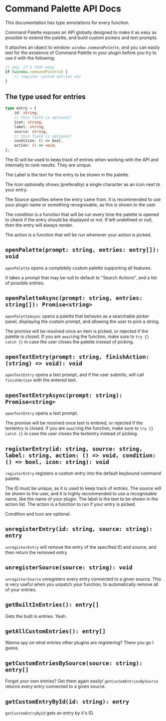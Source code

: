 # Command Palette API Docs

This documentation has type annotations for every function.

Command Palette exposes an API globally designed to make it as easy as possible to extend the palette,
and build custom pickers and text prompts.

It attaches an object to window: _`window.commandPalette`_,
and you can easily test for the existence of Command Palette in your plugin before you try to use it with the following:

```js
// yep, it's that easy
if (window.commandPalette) {
    // register custom entries etc
}
```

## The type used for entries

```ts
type entry = {
    id: string,
    // this field is optional!
    icon: string,
    label: string,
    source: string,
    // this field is optional!
    condition: () => bool,
    action: () => void,
};
```

The ID will be used to keep track of entries when working with the API and internally to rank results. They are unique.

The Label is the text for the entry to be shown in the palette.

The Icon optionally shows (preferably) a single character as an icon next to your entry.

The Source specifies where the entry came from.
It is recommended to use your plugin name or something recognisable, as this is shown to the user.

The condition is a function that will be run every time the palette is opened to check if the entry should be displayed or not.
If left undefined or null, then the entry will always render.

The action is a function that will be run whenever your action is picked.

## `openPalette(prompt: string, entries: entry[]): void`

`openPalette` opens a completely custom palette supporting all features.

It takes a prompt that may be null to default to "Search Actions", and a list of possible entries.

## `openPaletteAsync(prompt: string, entries: string[]): Promise<string>`

`openPaletteAsync` opens a palette that behaves as a searchable picker panel, displaying the custom prompt, and allowing the user to pick a string.

The promise will be resolved once an item is picked, or rejected if the palette is closed.
If you are `await`ing the function, make sure to `try {} catch {}` in case the user closes the palette instead of picking.

## `openTextEntry(prompt: string, finishAction: (string) => void): void`

`openTextEntry` opens a text prompt, and if the user submits, will call `finishAction` with the entered text.

## `openTextEntryAsync(prompt: string): Promise<string>`

`openTextEntry` opens a text prompt.

The promise will be resolved once text is entered, or rejected if the textentry is closed.
If you are `await`ing the function, make sure to `try {} catch {}` in case the user closes the textentry instead of picking.

## `registerEntry(id: string, source: string, label: string, action: () => void, condition: () => bool, icon: string): void`

`registerEntry` registers a custom entry into the default keybound command palette.

The ID must be unique, as it is used to keep track of entries.
The source will be shown to the user,
and it is highly recommended to use a recognisable name, like the name of your plugin.
The label is the text to be shown in the action list.
The action is a function to run if your entry is picked.

Condition and Icon are optional.

## `unregisterEntry(id: string, source: string): entry`

`unregisterEntry` will remove the entry of the specified ID and source, and then return the removed entry.

## `unregisterSource(source: string): void`

`unregisterSource` unregisters every entry connected to a given source.
This is very useful when you unpatch your function, to automatically remove all of your entries.

## `getBuiltInEntries(): entry[]`

Gets the built in entries. Yeah.

## `getAllCustomEntries(): entry[]`

Wanna spy on what entries other plugins are registering? There you go I guess.

## `getCustomEntriesBySource(source: string): entry[]`

Forgot your own entries? Get them again easily!
`getCustomEntriesBySource` returns every entry connected to a given source.

## `getCustomEntryById(id: string): entry`

`getCustomEntryById` gets an entry by it's ID.
